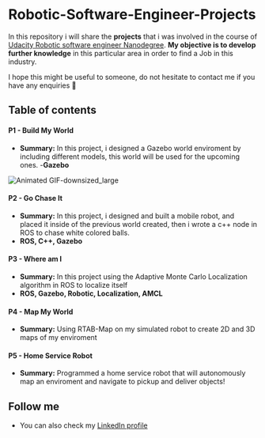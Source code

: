 # Robotic-Software-Engineer-Projects

In this repository i will share the **projects** that i was involved in the course of [Udacity Robotic software engineer Nanodegree](https://www.udacity.com/course/robotics-software-engineer--nd209). **My objective is to develop further knowledge** in this particular area in order to find a Job in this industry. 

I hope this might be useful to someone, do not hesitate to contact me if you have any enquiries :punch:

## Table of contents

#### P1 - **Build My World** 
- **Summary:** In this project, i designed a Gazebo world enviroment by including different models, this world will be used for the upcoming ones.
-**Gazebo**

![Animated GIF-downsized_large](https://user-images.githubusercontent.com/51816415/77524591-820ccb80-6e7f-11ea-98c4-4b86c8cf0b98.gif)


#### P2 - **Go Chase It** 
- **Summary:** In this project, i designed and built a mobile robot, and placed it inside of the previous world created, then i wrote a c++ node in ROS to chase white colored balls.
- **ROS, C++, Gazebo**
#### P3 - **Where am I** 
- **Summary:** In this project using the Adaptive Monte Carlo Localization algorithm in ROS to localize itself
- **ROS, Gazebo, Robotic, Localization, AMCL**
#### P4 - **Map My World** 
- **Summary:** Using RTAB-Map on my simulated robot to create 2D and 3D maps of my enviroment

#### P5 - **Home Service Robot** 
- **Summary:** Programmed a home service robot that will autonomously map an enviroment and navigate to pickup and deliver objects!

## Follow me

- You can also check my [LinkedIn profile](https://www.linkedin.com/in/marcos-albetman-414473170/)
